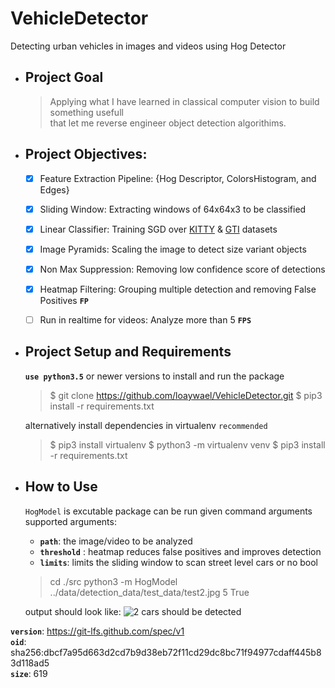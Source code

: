 # VehicleDetector
  Detecting urban vehicles in images and videos using Hog Detector

- ## Project Goal
    > Applying what I have learned in classical computer vision to build something usefull   
    > that let me reverse engineer object detection algorithims.   
 
- ## Project Objectives:
	- [x] Feature Extraction Pipeline: {Hog Descriptor, ColorsHistogram, and Edges}
	- [x] Sliding Window: Extracting windows of 64x64x3 to be classified
	- [x] Linear Classifier: Training SGD over [KITTY](http://www.cvlibs.net/datasets/kitti/) & [GTI](http://www.gti.ssr.upm.es/data/Vehicle_database.html)  datasets
	- [x] Image Pyramids: Scaling the image to detect size variant objects
	- [x]  Non Max Suppression: Removing low confidence score of detections
	- [x]  Heatmap Filtering: Grouping multiple detection and removing False Positives **`FP`**
	- [ ] Run in realtime for videos: Analyze more than 5 **`FPS`**


- ## Project Setup and Requirements
  **`use python3.5`** or newer versions to install and run the package
  > $ git clone https://github.com/loaywael/VehicleDetector.git
  > $ pip3 install -r requirements.txt    
  >   
  alternatively install dependencies in virtualenv `recommended`
  > $ pip3 install virtualenv
  > $ python3 -m virtualenv venv
  > $ pip3 install -r requirements.txt
  >
  
- ## How to Use
   `HogModel` is excutable package can be run given command arguments
   supported arguments:
	- **`path`**: the image/video to be analyzed
	- **`threshold`** : heatmap reduces false positives and improves detection
	- **`limits`**: limits the sliding window to scan street level cars or no bool
   > cd ./src
   > python3 -m HogModel ../data/detection_data/test_data/test2.jpg 5 True
   >
	output should look like:
		<img src="/assets/test2_detected.png" alt="2 cars should be detected">

**`version`**: https://git-lfs.github.com/spec/v1   
**`oid`**: sha256:dbcf7a95d663d2cd7b9d38eb72f11cd29dc8bc71f94977cdaff445b83d118ad5   
**`size`**: 619   

